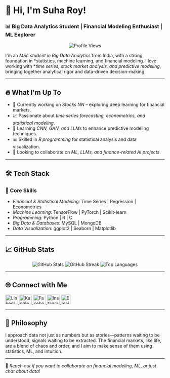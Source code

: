 # 💫 Hi, I'm Suha Roy!  
### 📊 Big Data Analytics Student | Financial Modeling Enthusiast | ML Explorer  

<p align="center">
  <img src="https://komarev.com/ghpvc/?username=suharoy&label=Profile%20views&color=0e75b6&style=flat" alt="Profile Views" />
</p>

I'm an *MSc student in Big Data Analytics* from India, with a strong foundation in *statistics, machine learning, and financial modeling. I love working with **time series, stock market analysis, and predictive modeling*, bringing together analytical rigor and data-driven decision-making.

---

## 🔥 What I'm Up To  

- 🚀 Currently working on *Stocks NN* – exploring deep learning for financial markets.  
- 📈 Passionate about *time series forecasting, econometrics, and statistical modeling*.  
- 🧠 Learning *CNN, GAN, and LLMs* to enhance predictive modeling techniques.  
- 📊 Skilled in *R programming* for statistical analysis and data visualization.  
- 🤝 Looking to collaborate on *ML, LLMs, and finance-related AI projects*.  

---

## 🛠 Tech Stack  

### 🧮 Core Skills  
- *Financial & Statistical Modeling*: Time Series | Regression | Econometrics  
- *Machine Learning*: TensorFlow | PyTorch | Scikit-learn  
- *Programming*: Python | R | C  
- *Big Data & Databases*: MySQL | MongoDB  
- *Data Visualization*: ggplot2 | Seaborn | Matplotlib  

---

## 📈 GitHub Stats  

<p align="center">
  <img src="https://github-readme-stats.vercel.app/api?username=suharoy&show_icons=true&theme=radical" alt="GitHub Stats" />
  <img src="https://github-readme-streak-stats.herokuapp.com/?user=suharoy&theme=radical" alt="GitHub Streak" />
  <img src="https://github-readme-stats.vercel.app/api/top-langs/?username=suharoy&layout=compact&theme=radical" alt="Top Languages" />
</p>

---

## 🌐 Connect with Me  

<p align="left">
  <a href="https://linkedin.com/in/suharoy" target="_blank">
    <img src="https://raw.githubusercontent.com/rahuldkjain/github-profile-readme-generator/master/src/images/icons/Social/linked-in-alt.svg" alt="LinkedIn" height="30" width="40" />
  </a>
  <a href="https://kaggle.com/suharoy" target="_blank">
    <img src="https://raw.githubusercontent.com/rahuldkjain/github-profile-readme-generator/master/src/images/icons/Social/kaggle.svg" alt="Kaggle" height="30" width="40" />
  </a>
  <a href="https://fb.com/suharoy11" target="_blank">
    <img src="https://raw.githubusercontent.com/rahuldkjain/github-profile-readme-generator/master/src/images/icons/Social/facebook.svg" alt="Facebook" height="30" width="40" />
  </a>
  <a href="https://instagram.com/su.ha.roy" target="_blank">
    <img src="https://raw.githubusercontent.com/rahuldkjain/github-profile-readme-generator/master/src/images/icons/Social/instagram.svg" alt="Instagram" height="30" width="40" />
  </a>
  <a href="mailto:suha.academics@gmail.com">
    <img src="https://img.shields.io/badge/-Gmail-red?style=for-the-badge&logo=gmail&logoColor=white" alt="Email" height="30" />
  </a>
</p>

---

## 🔮 Philosophy  

I approach data not just as numbers but as stories—patterns waiting to be understood, signals waiting to be extracted. The financial markets, like life, are a blend of chaos and order, and I aim to make sense of them using statistics, ML, and intuition.

---

📩 *Reach out if you want to collaborate on financial modeling, ML, or just chat about data!*
